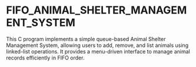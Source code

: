 # FIFO_ANIMAL_SHELTER_MANAGEMENT_SYSTEM
 This C program implements a simple queue-based Animal Shelter Management System, allowing users to add, remove, and list animals using linked-list operations. It provides a menu-driven interface to manage animal records efficiently in FIFO order.
